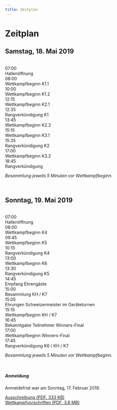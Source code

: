 ```yaml
---
title: Zeitplan
---
```


# Zeitplan

## Samstag, 18. Mai 2019

<br/>

<div class="row timetable-entry"><div class="col-2 col-sm-1"> 07:00 </div><div class="col-8"> Hallenöffnung </div></div>
<div class="row timetable-entry"><div class="col-2 col-sm-1"> 08:00 </div><div class="col-8"> Wettkampfbeginn K1.1 </div></div>
<div class="row timetable-entry"><div class="col-2 col-sm-1"> 10:00 </div><div class="col-8"> Wettkampfbeginn K1.2 </div></div>
<div class="row timetable-entry"><div class="col-2 col-sm-1"> 12:15 </div><div class="col-8"> Wettkampfbeginn K2.1 </div></div>
<div class="row timetable-entry"><div class="col-2 col-sm-1"> 12:35 </div><div class="col-8"> Rangverkündigung K1 </div></div>
<div class="row timetable-entry"><div class="col-2 col-sm-1"> 13:45 </div><div class="col-8"> Wettkampfbeginn K2.2 </div></div>
<div class="row timetable-entry"><div class="col-2 col-sm-1"> 15:15 </div><div class="col-8"> Wettkampfbeginn K3.1 </div></div>
<div class="row timetable-entry"><div class="col-2 col-sm-1"> 15:35 </div><div class="col-8"> Rangverkündigung K2 </div></div>
<div class="row timetable-entry"><div class="col-2 col-sm-1"> 17:00 </div><div class="col-8"> Wettkampfbeginn K3.2 </div></div>
<div class="row timetable-entry"><div class="col-2 col-sm-1"> 18:45 </div><div class="col-8"> Rangverkündigung </div></div>

_Besammlung jeweils 5 Minuten vor Wettkampfbeginn._

<br/>

## Sonntag, 19. Mai 2019

<br/>

<div class="row timetable-entry"><div class="col-2 col-sm-1"> 07:00 </div><div class="col-8"> Hallenöffnung </div></div>
<div class="row timetable-entry"><div class="col-2 col-sm-1"> 08:00 </div><div class="col-8"> Wettkampfbeginn K4 </div></div>
<div class="row timetable-entry"><div class="col-2 col-sm-1"> 09:45 </div><div class="col-8"> Wettkampfbeginn K5 </div></div>
<div class="row timetable-entry"><div class="col-2 col-sm-1"> 10:15 </div><div class="col-8"> Rangverkündigung K4 </div></div>
<div class="row timetable-entry"><div class="col-2 col-sm-1"> 13:00 </div><div class="col-8"> Wettkampfbeginn K6 </div></div>
<div class="row timetable-entry"><div class="col-2 col-sm-1"> 13:30 </div><div class="col-8"> Rangverkündigung K5 </div></div>
<div class="row timetable-entry"><div class="col-2 col-sm-1"> 14:45 </div><div class="col-8"> Empfang Ehrengäste </div></div>
<div class="row timetable-entry"><div class="col-2 col-sm-1"> 15:00 </div><div class="col-8"> Besammlung KH&nbsp;/&nbsp;K7 </div></div>
<div class="row timetable-entry"><div class="col-2 col-sm-1"> 15:05 </div><div class="col-8"> Ehrungen Schweizermeister im Geräteturnen </div></div>
<div class="row timetable-entry"><div class="col-2 col-sm-1"> 15:15 </div><div class="col-8"> Wettkampfbeginn KH&nbsp;/&nbsp;K7 </div></div>
<div class="row timetable-entry"><div class="col-2 col-sm-1"> 16:45 </div><div class="col-8"> Bekanntgabe Teilnehmer Winners-Final </div></div>
<div class="row timetable-entry"><div class="col-2 col-sm-1"> 17:00 </div><div class="col-8"> Wettkampfbeginn Winners-Final </div></div>
<div class="row timetable-entry"><div class="col-2 col-sm-1"> 17:45 </div><div class="col-8"> Rangverkündigung K6&nbsp;/&nbsp;KH&nbsp;/&nbsp;K7 </div></div>

_Besammlung jeweils 5 Minuten vor Wettkampfbeginn._

<br/>

##### Anmeldung

Anmeldefrist war am Sonntag, 17. Februar 2019.

<a href="/docs/AMEGTTu19_Ausschreibung.pdf" target="_blank">Ausschreibung (PDF, 333 KB)</a>\
<a href="/docs/wettkampfvorschritengeraeteturnen-turner-2019.pdf" target="_blank">Wettkampfvorschriften (PDF, 3.8 MB)</a>
